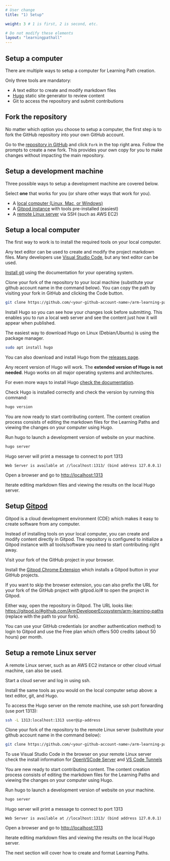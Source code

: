 ```yaml
---
# User change
title: "1) Setup"

weight: 3 # 1 is first, 2 is second, etc.

# Do not modify these elements
layout: "learningpathall"
---
```


## Setup a computer

There are multiple ways to setup a computer for Learning Path creation. 

Only three tools are mandatory:
- A text editor to create and modify markdown files
- [Hugo](https://gohugo.io/) static site generator to review content 
- Git to access the repository and submit contributions

## Fork the repository

No matter which option you choose to setup a computer, the first step is to fork the GitHub repository into your own GitHub account. 

Go to the [repository in GitHub](https://github.com/ArmDeveloperEcosystem/arm-learning-paths) and click `Fork` in the top right area. Follow the prompts to create a new fork. This provides your own copy for you to make changes without impacting the main repository. 

## Setup a development machine 

Three possible ways to setup a development machine are covered below. 

Select **one** that works for you (or share other ways that work for you).

- A [local computer (Linux, Mac, or Windows)](#setup-a-local-computer)
- A [Gitpod instance](#setup-gitpod) with tools pre-installed (easiest)
- A [remote Linux server](#setup-a-remote-linux-server) via SSH (such as AWS EC2)

## Setup a local computer

The first way to work is to install the required tools on your local computer. 

Any text editor can be used to create and modify the project markdown files. Many developers use [Visual Studio Code](https://code.visualstudio.com/), but any text editor can be used. 

[Install git](https://git-scm.com/book/en/v2/Getting-Started-Installing-Git) using the documentation for your operating system. 

Clone your fork of the repository to your local machine (substitute your github account name in the command below). You can copy the path by visiting your fork in GitHub and clicking the Code button.

```bash
git clone https://github.com/<your-github-account-name>/arm-learning-paths
```

Install Hugo so you can see how your changes look before submitting. This enables you to run a local web server and see the content just how it will appear when published. 

The easiest way to download Hugo on Linux (Debian/Ubuntu) is using the package manager.

```bash
sudo apt install hugo
```

You can also download and install Hugo from the [releases page](https://github.com/gohugoio/hugo/releases). 

Any recent version of Hugo will work. The **extended version of Hugo is not needed**. Hugo works on all major operating systems and architectures. 

For even more ways to install Hugo [check the documentation](https://gohugo.io/getting-started/installing).

Check Hugo is installed correctly and check the version by running this command:

```bash
hugo version
```
You are now ready to start contributing content. The content creation process consists of editing the markdown files for the Learning Paths and viewing the changes on your computer using Hugo.

Run hugo to launch a development version of website on your machine.

```bash
hugo server
```

Hugo server will print a message to connect to port 1313

```console
Web Server is available at //localhost:1313/ (bind address 127.0.0.1)
```

Open a browser and go to [http://localhost:1313](http://localhost:1313)

Iterate editing markdown files and viewing the results on the local Hugo server.

## Setup [Gitpod](https://www.gitpod.io/) 

Gitpod is a cloud development environment (CDE) which makes it easy to create software from any computer. 

Instead of installing tools on your local computer, you can create and modify content directly in Gitpod. The repository is configured to initialize a Gitpod instance with all tools/software you need to start contributing right away. 

Visit your fork of the GitHub project in your browser. 

Install the [Gitpod Chrome Extension](https://chrome.google.com/webstore/detail/gitpod-always-ready-to-co/dodmmooeoklaejobgleioelladacbeki) which installs a Gitpod button in your GitHub projects. 

If you want to skip the browser extension, you can also prefix the URL for your fork of the GitHub project with gitpod.io/# to open the project in Gitpod.

Either way, open the repository in Gitpod. The URL looks like: https://gitpod.io/#github.com/ArmDeveloperEcosystem/arm-learning-paths (replace with the path to your fork).

You can use your GitHub credentials (or another authentication method) to login to Gitpod and use the Free plan which offers 500 credits (about 50 hours) per month. 

## Setup a remote Linux server

A remote Linux server, such as an AWS EC2 instance or other cloud virtual machine, can also be used. 

Start a cloud server and log in using ssh. 

Install the same tools as you would on the local computer setup above: a text editor, git, and Hugo. 

To access the Hugo server on the remote machine, use ssh port forwarding (use port 1313):

```bash
ssh -L 1313:localhost:1313 user@ip-address
```

Clone your fork of the repository to the remote Linux server (substitute your github account name in the command below):
```bash
git clone https://github.com/<your-github-account-name>/arm-learning-paths
```

To use Visual Studio Code in the browser on your remote Linux server check the install information for [OpenVSCode Server](/install-tools/openvscode-server/) and [VS Code Tunnels](/install-tools/vscode-tunnels/)

You are new ready to start contributing content. The content creation process consists of editing the markdown files for the Learning Paths and viewing the changes on your computer using Hugo. 

Run hugo to launch a development version of website on your machine.

```bash
hugo server
```

Hugo server will print a message to connect to port 1313

```console
Web Server is available at //localhost:1313/ (bind address 127.0.0.1)
```

Open a browser and go to [http://localhost:1313](http://localhost:1313)

Iterate editing markdown files and viewing the results on the local Hugo server.

The next section will cover how to create and format Learning Paths. 
